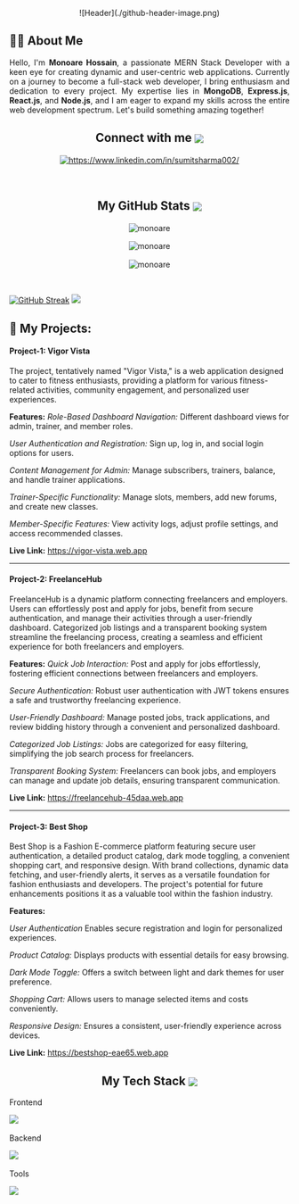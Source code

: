 <!----------------------------------- Heading Section ------------------------------------>
<p align="center">
![Header](./github-header-image.png)
</p>

<!----------------------------------- About Section ------------------------------------>
<h2 align="left">✍🏻 About Me</h2>

<p style="text-align: justify">Hello, I'm <strong>Monoare Hossain</strong>, a passionate MERN Stack Developer with a keen eye for creating dynamic and user-centric web applications. Currently on a journey to become a <strong></strong>full-stack web developer, I bring enthusiasm and dedication to every project. My expertise lies in <strong>MongoDB</strong>, <strong>Express.js</strong>, <strong>React.js</strong>, and <strong>Node.js</strong>, and I am eager to expand my skills across the entire web development spectrum. Let's build something amazing together!</p>

<h2 align="center">
    Connect with me
    <a>
        <img align="center" src="https://user-images.githubusercontent.com/52236473/210716966-d30ec997-ad2d-488e-9406-b7305bb3a72e.png" width="30" />
    <a/>
</h2>
<p align="center">
    <a href="https://www.linkedin.com/in/sumitsharma002/">
        <img align="center" src="https://img.shields.io/badge/LinkedIn-0077B5?style=for-the-badge&logo=linkedin&logoColor=white" alt="https://www.linkedin.com/in/sumitsharma002/" />
    </a>
</p>
<br>

<!----------------------------------- GitHub Stats Section ------------------------------------>

<h2 align="center">
    My GitHub Stats
    <a>
        <img align="center" src="https://user-images.githubusercontent.com/52236473/210717541-d04de2c8-6180-4608-bf9a-366b155f403e.png" width="30" />
    <a/>
</h2>

<p align="center">
    <img align="center" src="https://github-readme-stats-khaki-xi.vercel.app/api?username=monoare2&show_icons=true&theme=dark" alt="monoare" />
</p>
<p align="center">
    <img align="center" src="https://github-readme-streak-stats.herokuapp.com?user=monoare&theme=dark" alt="monoare" />
</p>
<p align="center">
    <img align="center" src="https://github-readme-stats-khaki-xi.vercel.app/api/top-langs/?username=monoare&layout=compact&langs_count=10&border_radius=4.5&theme=dark" alt="monoare" />
</p>
<br>

[![GitHub Streak](https://github-readme-streak-stats.herokuapp.com?user=monoare&theme=monokai)](https://git.io/streak-stats) ![](http://github-profile-summary-cards.vercel.app/api/cards/repos-per-language?username=monoare&theme=darcula)


<h2 align="left">📁 My Projects:</h2>

<h4>Project-1: Vigor Vista</h4>

<p>The project, tentatively named "Vigor Vista," is a web application designed to cater to fitness enthusiasts, providing a platform for various fitness-related activities, community engagement, and personalized user experiences.</p>

**Features:**
_Role-Based Dashboard Navigation:_ Different dashboard views for admin, trainer, and member roles.

_User Authentication and Registration:_ Sign up, log in, and social login options for users.

_Content Management for Admin:_ Manage subscribers, trainers, balance, and handle trainer applications.

_Trainer-Specific Functionality:_ Manage slots, members, add new forums, and create new classes.

_Member-Specific Features:_ View activity logs, adjust profile settings, and access recommended classes.

**Live Link:** https://vigor-vista.web.app

---

<h4>Project-2: FreelanceHub</h4>

<p>FreelanceHub is a dynamic platform connecting freelancers and employers. Users can effortlessly post and apply for jobs, benefit from secure authentication, and manage their activities through a user-friendly dashboard. Categorized job listings and a transparent booking system streamline the freelancing process, creating a seamless and efficient experience for both freelancers and employers.</p>

**Features:**
_Quick Job Interaction:_ Post and apply for jobs effortlessly, fostering efficient connections between freelancers and employers.

_Secure Authentication:_ Robust user authentication with JWT tokens ensures a safe and trustworthy freelancing experience.

_User-Friendly Dashboard:_ Manage posted jobs, track applications, and review bidding history through a convenient and personalized dashboard.

_Categorized Job Listings:_ Jobs are categorized for easy filtering, simplifying the job search process for freelancers.

_Transparent Booking System:_ Freelancers can book jobs, and employers can manage and update job details, ensuring transparent communication.

**Live Link:** https://freelancehub-45daa.web.app

---

<h4>Project-3: Best Shop</h4>

<p>Best Shop is a Fashion E-commerce platform featuring secure user authentication, a detailed product catalog, dark mode toggling, a convenient shopping cart, and responsive design. With brand collections, dynamic data fetching, and user-friendly alerts, it serves as a versatile foundation for fashion enthusiasts and developers. The project's potential for future enhancements positions it as a valuable tool within the fashion industry.</p>

**Features:**

_User Authentication_ Enables secure registration and login for personalized experiences.

_Product Catalog:_ Displays products with essential details for easy browsing.

_Dark Mode Toggle:_ Offers a switch between light and dark themes for user preference.

_Shopping Cart:_ Allows users to manage selected items and costs conveniently.

_Responsive Design:_ Ensures a consistent, user-friendly experience across devices.

**Live Link:** https://bestshop-eae65.web.app

<!----------------------------------- Tech Stack Section ------------------------------------>
<h2 align="center">
    My Tech Stack
    <a>
        <img align="center" src="https://user-images.githubusercontent.com/52236473/210716459-e792742d-9443-4a83-96c4-fea099a560b7.png" width="30" />   
    <a/>
</h2>
 
<p align="center">
    <p>Frontend</p>
  <a href="https://skillicons.dev">
    <img src="https://skillicons.dev/icons?i=html,css,tailwind,js,react" />
  </a>
</p>

<p align="center">
    <p>Backend</p>
  <a href="https://skillicons.dev">
    <img src="https://skillicons.dev/icons?i=nodejs,express,mongodb,firebase" />
  </a>
</p>

<p align="center">
    <p>Tools</p>
  <a href="https://skillicons.dev">
    <img src="https://skillicons.dev/icons?i=git,github,figma,vscode,postman" />
  </a>
</p>
